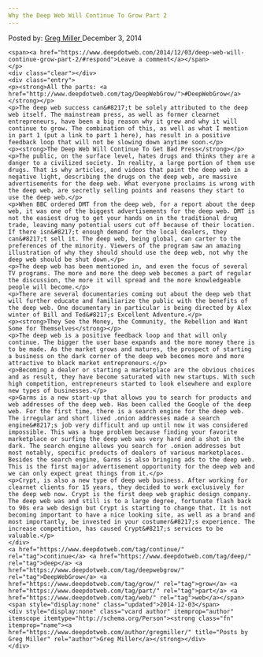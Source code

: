 ```yaml
---
Why the Deep Web Will Continue To Grow Part 2
---
```

<article class="post-listing post-7025 post type-post status-publish format-standard has-post-thumbnail hentry  tag-continue tag-deep tag-deepwebgrow tag-grow tag-web">
    <div class="post-inner">
        <span>Posted by: <a href="https://www.deepdotweb.com/author/gregmiller/" title="">Greg Miller </a></span>
    <span>December 3, 2014</span>
    
    <span><a href="https://www.deepdotweb.com/2014/12/03/deep-web-will-continue-grow-part-2/#respond">Leave a comment</a></span>
    </p>
    <div class="clear"></div>
    <div class="entry">
    <p><strong>All the parts: <a href="http://www.deepdotweb.com/tag/DeepWebGrow/">#DeepWebGrow</a></strong></p>
    <p>The deep web success can&#8217;t be solely attributed to the deep web itself. The mainstream press, as well as former clearnet entrepreneurs, have been a big reason why it grew and why it will continue to grow. The combination of this, as well as what I mention in part 1 (put a link to part 1 here), has result in a positive feedback loop that will not be slowing down anytime soon.</p>
    <p><strong>The Deep Web Will Continue To Get Bad Press</strong></p>
    <p>The public, on the surface level, hates drugs and thinks they are a danger to a civilized society. In reality, a large portion of them use drugs. That is why articles, and videos that paint the deep web in a negative light, describing the drugs on the deep web, are massive advertisements for the deep web. What everyone proclaims is wrong with the deep web, are secretly selling points and reasons they start to use the deep web.</p>
    <p>When BBC ordered DMT from the deep web, for a report about the deep web, it was one of the biggest advertisements for the deep web. DMT is not the easiest drug to get your hands on in the traditional drug trade, leaving many potential users cut off because of their location. If there isn&#8217;t enough demand for the local dealers, they can&#8217;t sell it. The deep web, being global, can carter to the preferences of the minority. Viewers of the program saw an amazing illustration of why they should should use the deep web, not why the deep web should be shut down.</p>
    <p>The deep web has been mentioned in, and even the focus of several TV programs. The more and more the deep web becomes a part of regular the discussion, the more it will spread and the more knowledgeable people will become.</p>
    <p>There are several documentaries coming out about the deep web that will further educate and familiarize the public with the benefits of the deep web. One documentary in particular is being directed by Alex winter of Bill and Ted&#8217;s Excellent Adventure.</p>
    <p><strong>They See the Money, the Community, the Rebellion and Want Some for Themselves</strong></p>
    <p>The deep web is a positive feedback loop and that will only continue. The bigger the user base expands and the more money there is to be made. As the market grows and matures, the prospect of starting a business on the dark corner of the deep web becomes more and more attractive to black market entrepreneurs.</p>
    <p>Becoming a dealer or starting a marketplace are the obvious choices and as result, they have become saturated with new startups. With such high competition, entrepreneurs started to look elsewhere and explore new types of businesses.</p>
    <p>Garms is a new start-up that allows you to search for products and web addresses of the deep web. Has been called the Google of the deep web. For the first time, there is a search engine for the deep web. The irregular and short lived .onion addresses made a search engine&#8217;s job very difficult and up until now it was considered impossible. This was a huge problem because finding your favorite marketplace or surfing the deep web was very hard and a shot in the dark. The search engine allows you search for .onion addresses but most notably, specific products of dealers of various marketplaces. Besides the search engine, Garms is also bringing ads to the deep web. This is the first major advertisement opportunity for the deep web and we can only expect great things from it.</p>
    <p>Crypt, is also a new type of deep web business. After working for clearnet clients for 15 years, they decided to work exclusively for the deep web now. Crypt is the first deep web graphic design company. The deep web was and still is to a large degree, fortunate flash back to 90s era web design but Crypt is starting to change that. It is not becoming important to have a nice looking site, as well as a brand and most importantly, be invested in your costumer&#8217;s experience. The increase competition, has caused Crypt&#8217;s services to be valuable.</p>
    </div>
    <a href="https://www.deepdotweb.com/tag/continue/" rel="tag">continue</a> <a href="https://www.deepdotweb.com/tag/deep/" rel="tag">deep</a> <a href="https://www.deepdotweb.com/tag/deepwebgrow/" rel="tag">DeepWebGrow</a> <a href="https://www.deepdotweb.com/tag/grow/" rel="tag">grow</a> <a href="https://www.deepdotweb.com/tag/part/" rel="tag">part</a> <a href="https://www.deepdotweb.com/tag/web/" rel="tag">web</a></span> <span style="display:none" class="updated">2014-12-03</span>
    <div style="display:none" class="vcard author" itemprop="author" itemscope itemtype="http://schema.org/Person"><strong class="fn" itemprop="name"><a href="https://www.deepdotweb.com/author/gregmiller/" title="Posts by Greg Miller" rel="author">Greg Miller</a></strong></div>
    </div>
</article>

